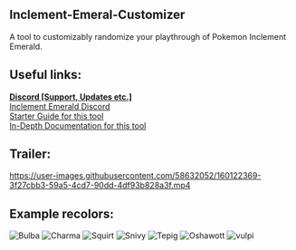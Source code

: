 ## Inclement-Emeral-Customizer
A tool to customizably randomize your playthrough of Pokemon Inclement Emerald.  
## Useful links:  
**[Discord [Support, Updates etc.]](https://discord.gg/77saBfk3F8)**  
[Inclement Emerald Discord](https://discord.gg/8m43nU7whs )  
[Starter Guide for this tool](https://docs.google.com/document/d/11BQF5IK9LA7H2nWGZ0xlaM9tCxHP0ZYBM82-MmABSRo/  )  
[In-Depth Documentation for this tool](https://docs.google.com/document/d/10YQNykg1vnEIjZAi8vuoqlYgqLIPndaFz2EM6GkSRM8/)
## Trailer:
https://user-images.githubusercontent.com/58632052/160122369-3f27cbb3-59a5-4cd7-90dd-4df93b828a3f.mp4
## Example recolors:
![Bulba](https://user-images.githubusercontent.com/58632052/160123976-e5e7b66b-b2f4-4d20-9d63-a4c6cc4377d7.png)
![Charma](https://user-images.githubusercontent.com/58632052/160123979-6af2b3b3-fcee-46a8-9220-0678898db1ef.png)
![Squirt](https://user-images.githubusercontent.com/58632052/160123983-9b48cc08-43f2-483b-935a-bc1361e50cb1.png)
![Snivy](https://user-images.githubusercontent.com/58632052/160123982-d001f0c4-5d93-492d-9725-c95cb9a1e97d.png)
![Tepig](https://user-images.githubusercontent.com/58632052/160123985-dab7f7b2-51d7-4507-b18d-272dc117b45c.png)
![Oshawott](https://user-images.githubusercontent.com/58632052/160123980-e847c6aa-b71a-4444-9699-c45d65145250.png)
![vulpi](https://user-images.githubusercontent.com/58632052/160123986-b1fd5486-b3c0-4a7e-aeda-d807770ecb2d.png)
